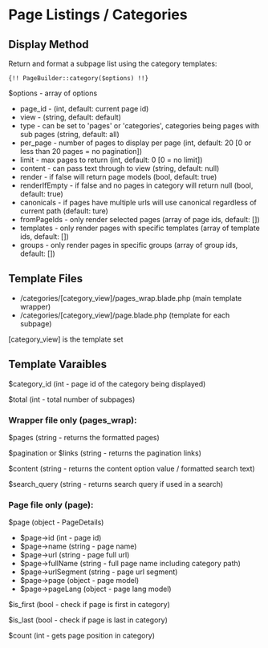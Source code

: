 # Page Listings / Categories

## Display Method

Return and format a subpage list using the category templates:

`{!! PageBuilder::category($options) !!}`

$options - array of options
 - page_id - (int, default: current page id)
 - view - (string, default: default)
 - type - can be set to 'pages' or 'categories', categories being pages with sub pages (string, default: all)
 - per_page - number of pages to display per page (int, default: 20 [0 or less than 20 pages = no pagination])
 - limit - max pages to return (int, default: 0 [0 = no limit])
 - content - can pass text through to view (string, default: null) 
 - render - if false will return page models (bool, default: true)
 - renderIfEmpty - if false and no pages in category will return null (bool, default: true)
 - canonicals - if pages have multiple urls will use canonical regardless of current path (default: ture)
 - fromPageIds - only render selected pages (array of page ids, default: [])
 - templates - only render pages with specific templates (array of template ids, default: [])
 - groups - only render pages in specific groups (array of group ids, default: [])
 
## Template Files

- /categories/[category_view]/pages_wrap.blade.php (main template wrapper)  
- /categories/[category_view]/page.blade.php (template for each subpage)

[category_view] is the template set

## Template Varaibles

$category_id (int - page id of the category being displayed)

$total (int - total number of subpages)

### Wrapper file only (pages_wrap):

$pages (string - returns the formatted pages)

$pagination or $links (string - returns the pagination links)

$content (string - returns the content option value / formatted search text)

$search_query (string - returns search query if used in a search)

### Page file only (page):

$page (object - PageDetails)

- $page->id (int - page id)
- $page->name (string - page name)
- $page->url (string - page full url)
- $page->fullName (string - full page name including category path)
- $page->urlSegment (string - page url segment)
- $page->page (object - page model)
- $page->pageLang (object - page lang model)

$is_first (bool - check if page is first in category)

$is_last (bool - check if page is last in category)

$count (int - gets page position in category)

